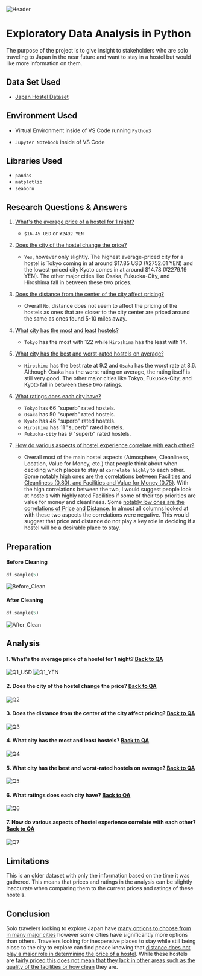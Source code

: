  ![Header](Images/Banner.png)
 
# Exploratory Data Analysis in Python
 
The purpose of the project is to give insight to stakeholders who are solo traveling to Japan in the near future and want to stay in a hostel but would like more information on them.
## Data Set Used

 - [Japan Hostel Dataset](https://www.kaggle.com/datasets/koki25ando/hostel-world-dataset/data)
## Environment Used

- Virtual Environment inside of VS Code running ```Python3```

- ```Jupyter Notebook``` inside of VS Code



## Libraries Used

- ```pandas```
- ```matplotlib```
- ```seaborn```
## Research Questions & Answers

1. [What's the average price of a hostel for 1 night?](#1-whats-the-average-price-of-a-hostel-for-1-night)
    - ``$16.45 USD`` or ``¥2492 YEN``

2. [Does the city of the hostel change the price?](#2-does-the-city-of-the-hostel-change-the-price)
    - ``Yes``, however only slightly. The highest average-priced city for a hostel is Tokyo coming in at around $17.85 USD (¥2752.61 YEN) and the lowest-priced city Kyoto comes in at around $14.78 (¥2279.19 YEN). The other major cities like Osaka, Fukuoka-City, and Hiroshima fall in between these two prices.

3. [Does the distance from the center of the city affect pricing?](#3-does-the-distance-from-the-center-of-the-city-affect-pricing)
    - Overall ``No``, distance does not seem to affect the pricing of the hostels as ones that are closer to the city center are priced around the same as ones found 5-10 miles away.

4. [What city has the most and least hostels?](#4-what-city-has-the-most-and-least-hostels)
    - ``Tokyo`` has the most with 122 while ``Hiroshima`` has the least with 14. 

5. [What city has the best and worst-rated hostels on average?](#5-what-city-has-the-best-and-worst-rated-hostels-on-average)
    - ``Hiroshima`` has the best rate at 9.2 and ``Osaka`` has the worst rate at 8.6. Although Osaka has the worst rating on average, the rating itself is still very good. The other major cities like Tokyo, Fukuoka-City, and Kyoto fall in between these two ratings.

6. [What ratings does each city have?](#6-what-ratings-does-each-city-have)
    - ``Tokyo`` has 66 "superb" rated hostels.
    - ``Osaka`` has 50 "superb" rated hostels.
    - ``Kyoto`` has 46 "superb" rated hostels.
    - ``Hiroshima`` has 11 "superb" rated hostels.
    - ``Fukuoka-city`` has 9 "superb" rated hostels.

7. [How do various aspects of hostel experience correlate with each other?](#7-how-do-various-aspects-of-hostel-experience-correlate-with-each-other)
    - Overall most of the main hostel aspects (Atmosphere, Cleanliness, Location, Value for Money, etc.) that people think about when deciding which places to stay at ``correlate highly`` to each other. Some <ins>notably high ones are the correlations between Facilities and Cleanliness (0.80), and Facilities and Value for Money (0.75)</ins>. With the high correlations between the two, I would suggest people look at hostels with highly rated Facilities if some of their top priorities are value for money and cleanliness. Some <ins>notably low ones are the correlations of Price and Distance</ins>. In almost all columns looked at with these two aspects the correlations were negative. This would suggest that price and distance do not play a key role in deciding if a hostel will be a desirable place to stay.

## Preparation

#### Before Cleaning
```python
df.sample(5)
``` 
   ![Before_Clean](Images/Before_Clean.png)

#### After Cleaning
```python
df.sample(5)
``` 
   ![After_Clean](Images/After_Clean.png)
## Analysis

#### 1. What's the average price of a hostel for 1 night? [Back to QA](#research-questions--answers)
   ![Q1_USD](Images/Q1_USD.png) ![Q1_YEN](Images/Q1_YEN.png)
#### 2. Does the city of the hostel change the price? [Back to QA](#research-questions--answers)
   ![Q2](Images/Q2.png)
#### 3. Does the distance from the center of the city affect pricing? [Back to QA](#research-questions--answers)
   ![Q3](Images/Q3.png)
#### 4. What city has the most and least hostels? [Back to QA](#research-questions--answers)
   ![Q4](Images/Q4.png)
#### 5. What city has the best and worst-rated hostels on average? [Back to QA](#research-questions--answers)
   ![Q5](Images/Q5.png)
#### 6. What ratings does each city have? [Back to QA](#research-questions--answers)
   ![Q6](Images/Q6.png)
#### 7. How do various aspects of hostel experience correlate with each other? [Back to QA](#research-questions--answers)
   ![Q7](Images/Q7.png)
## Limitations

This is an older dataset with only the information based on the time it was gathered. This means that prices and ratings in the analysis can be slightly inaccurate when comparing them to the current prices and ratings of these hostels.
## Conclusion

Solo travelers looking to explore Japan have <ins>many options to choose from in many major cities</ins> however some cities have significantly more options than others. Travelers looking for inexpensive places to stay while still being close to the city to explore can find peace knowing that <ins>distance does not play a major role in determining the price of a hostel</ins>. While these hostels are <ins>fairly priced this does not mean that they lack in other areas such as the quality of the facilities or how clean</ins> they are.
